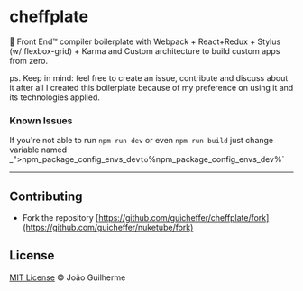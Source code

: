 # cheffplate
:beginner: Front End™ compiler boilerplate with Webpack + React+Redux + Stylus (w/ flexbox-grid) + Karma and Custom architecture to build custom apps from zero.

ps. Keep in mind: feel free to create an issue, contribute and discuss about it after all I created this boilerplate because of my preference on using it and its technologies applied.

### Known Issues
If you're not able to run ```npm run dev``` or even ```npm run build``` just change variable named _"$>%"_ `$npm_package_config_envs_dev` to `%npm_package_config_envs_dev%`

___

## Contributing

- Fork the repository [https://github.com/guicheffer/cheffplate/fork](https://github.com/guicheffer/nuketube/fork)

## License

<a href="http://guicheffer.mit-license.org/" target="_blank">MIT License</a> © João Guilherme
